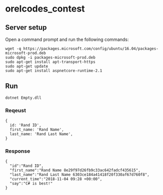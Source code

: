 # orelcodes_contest	
## Server setup	
Open a command prompt and run the following commands:	
```	
wget -q https://packages.microsoft.com/config/ubuntu/16.04/packages-microsoft-prod.deb	
sudo dpkg -i packages-microsoft-prod.deb	
sudo apt-get install apt-transport-https	
sudo apt-get update	
sudo apt-get install aspnetcore-runtime-2.1	
```	
 ## Run	
```dotnet Empty.dll```	
 ### Reqeust	
```	
{	
  id: 'Rand ID',	
  first_name: 'Rand Name',	
  last_name: 'Rand Last Name',	
}	
```	
### Response	
```	
{	
  "id":"Rand ID",	
  "first_name":"Rand Name 8e29f97d26fb9c33ac642fadcf435615",	
  "last_name":"Rand Last Name 6303ce184a41418f20f330af67d760f8",	
  "current_time":"2018-11-04 09:28 +00:00",	
  "say":"C# is best!"	
}
